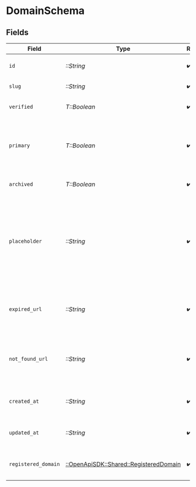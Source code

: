 # DomainSchema


## Fields

| Field                                                                                                              | Type                                                                                                               | Required                                                                                                           | Description                                                                                                        | Example                                                                                                            |
| ------------------------------------------------------------------------------------------------------------------ | ------------------------------------------------------------------------------------------------------------------ | ------------------------------------------------------------------------------------------------------------------ | ------------------------------------------------------------------------------------------------------------------ | ------------------------------------------------------------------------------------------------------------------ |
| `id`                                                                                                               | *::String*                                                                                                         | :heavy_check_mark:                                                                                                 | The unique identifier of the domain.                                                                               |                                                                                                                    |
| `slug`                                                                                                             | *::String*                                                                                                         | :heavy_check_mark:                                                                                                 | The domain name.                                                                                                   | acme.com                                                                                                           |
| `verified`                                                                                                         | *T::Boolean*                                                                                                       | :heavy_check_mark:                                                                                                 | Whether the domain is verified.                                                                                    |                                                                                                                    |
| `primary`                                                                                                          | *T::Boolean*                                                                                                       | :heavy_check_mark:                                                                                                 | Whether the domain is the primary domain for the workspace.                                                        |                                                                                                                    |
| `archived`                                                                                                         | *T::Boolean*                                                                                                       | :heavy_check_mark:                                                                                                 | Whether the domain is archived.                                                                                    |                                                                                                                    |
| `placeholder`                                                                                                      | *::String*                                                                                                         | :heavy_check_mark:                                                                                                 | Provide context to your teammates in the link creation modal by showing them an example of a link to be shortened. | https://dub.co/help/article/what-is-dub                                                                            |
| `expired_url`                                                                                                      | *::String*                                                                                                         | :heavy_check_mark:                                                                                                 | The URL to redirect to when a link under this domain has expired.                                                  | https://acme.com/expired                                                                                           |
| `not_found_url`                                                                                                    | *::String*                                                                                                         | :heavy_check_mark:                                                                                                 | The URL to redirect to when a link under this domain doesn't exist.                                                | https://acme.com/not-found                                                                                         |
| `created_at`                                                                                                       | *::String*                                                                                                         | :heavy_check_mark:                                                                                                 | The date the domain was created.                                                                                   |                                                                                                                    |
| `updated_at`                                                                                                       | *::String*                                                                                                         | :heavy_check_mark:                                                                                                 | The date the domain was last updated.                                                                              |                                                                                                                    |
| `registered_domain`                                                                                                | [::OpenApiSDK::Shared::RegisteredDomain](../../models/shared/registereddomain.md)                                  | :heavy_check_mark:                                                                                                 | The registered domain record.                                                                                      |                                                                                                                    |